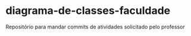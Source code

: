 # diagrama-de-classes-faculdade
Repositório para mandar commits de atividades solicitado pelo professor
